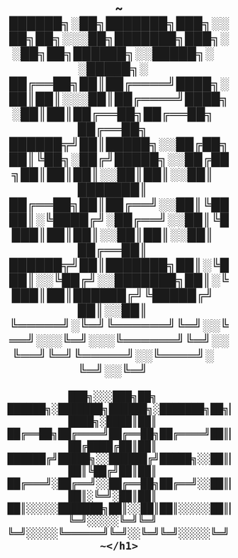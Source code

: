 <!DOCTYPE html>
<body>
<h1 align="center">~
    ██████╗░██╗███████╗███╗░░██╗██╗░░░██╗███████╗███╗░░██╗██╗██████╗░░█████╗░  ░█████╗░  
    ██╔══██╗██║██╔════╝████╗░██║██║░░░██║██╔════╝████╗░██║██║██╔══██╗██╔══██╗  ██╔══██╗  
    ██████╦╝██║█████╗░░██╔██╗██║╚██╗░██╔╝█████╗░░██╔██╗██║██║██║░░██║██║░░██║  ███████║  
    ██╔══██╗██║██╔══╝░░██║╚████║░╚████╔╝░██╔══╝░░██║╚████║██║██║░░██║██║░░██║  ██╔══██║  
    ██████╦╝██║███████╗██║░╚███║░░╚██╔╝░░███████╗██║░╚███║██║██████╔╝╚█████╔╝  ██║░░██║  
    ╚═════╝░╚═╝╚══════╝╚═╝░░╚══╝░░░╚═╝░░░╚══════╝╚═╝░░╚══╝╚═╝╚═════╝░░╚════╝░  ╚═╝░░╚═╝  
    
    ███╗░░░███╗██╗  ██████╗░███████╗██████╗░███████╗██╗██╗░░░░░
    ████╗░████║██║  ██╔══██╗██╔════╝██╔══██╗██╔════╝██║██║░░░░░
    ██╔████╔██║██║  ██████╔╝█████╗░░██████╔╝█████╗░░██║██║░░░░░
    ██║╚██╔╝██║██║  ██╔═══╝░██╔══╝░░██╔══██╗██╔══╝░░██║██║░░░░░
    ██║░╚═╝░██║██║  ██║░░░░░███████╗██║░░██║██║░░░░░██║███████╗
    ╚═╝░░░░░╚═╝╚═╝  ╚═╝░░░░░╚══════╝╚═╝░░╚═╝╚═╝░░░░░╚═╝╚══════╝ ~</h1>
<br>
<div align="center">
    <img src="dogo.png>
</div>
</body>
<!--
**JohanBTB/JohanBTB** is a ✨ _special_ ✨ repository because its `README.md` (this file) appears on your GitHub profile.

Here are some ideas to get you started:

- 🔭 I’m currently working on ...
- 🌱 I’m currently learning ...
- 👯 I’m looking to collaborate on ...
- 🤔 I’m looking for help with ...
- 💬 Ask me about ...
- 📫 How to reach me: ...
- 😄 Pronouns: ...
- ⚡ Fun fact: ...
-->
